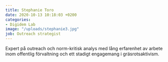 ```yaml
---
title: Stephanie Toro
date: 2020-10-13 10:18:03 +0200
categories:
- Digidem Lab
image: "/uploads/stephanie3.jpg"
job: Outreach strategist
---
```


Expert på outreach och norm-kritisk analys med lång erfarenhet av arbete inom offentlig förvaltning och ett stadigt engagemang i gräsrotsaktivism.

